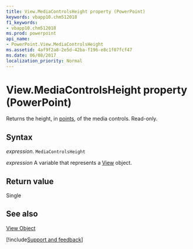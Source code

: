 ```yaml
---
title: View.MediaControlsHeight property (PowerPoint)
keywords: vbapp10.chm512018
f1_keywords:
- vbapp10.chm512018
ms.prod: powerpoint
api_name:
- PowerPoint.View.MediaControlsHeight
ms.assetid: 4af9f2a8-2e5d-42ba-f196-e8c1f07fcf47
ms.date: 06/08/2017
localization_priority: Normal
---
```



# View.MediaControlsHeight property (PowerPoint)

Returns the height, in [points](../language/glossary/vbe-glossary.md#point), of the media controls. Read-only.


## Syntax

_expression_. `MediaControlsHeight`

_expression_ A variable that represents a [View](PowerPoint.View.md) object.


## Return value

Single


## See also


[View Object](PowerPoint.View.md)

[!include[Support and feedback](~/includes/feedback-boilerplate.md)]